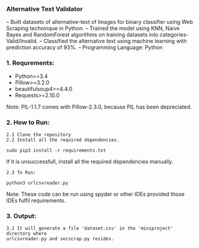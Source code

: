 ### Alternative Text Validator
– Built datasets of alternative-text of Images for binary classifier using Web Scraping techninque in
Python.
– Trained the model using KNN, Naive Bayes and RandomForest algorithms on training datasets into
categories- Valid/Invalid.
– Classified the alternative text using machine learning with prediction accuracy of 93%.
– Programming Language: Python

### 1. Requrements:
 - Python>=3.4
 - Pillow>=3.2.0
 - beautifulsoup4>=4.4.0
 - Requests>=2.10.0

Note: PIL-1.1.7 comes with Pillow-2.3.0, because PIL has been
	depreciated.


### 2. How to Run:
    2.1 Clone the repository
	2.2 Install all the required dependencies.
`sudo pip3 install -r requirements.txt`

If it is unsuccessfull, install all the required dependencies manually.

	2.3 To Run:

`python3 urlcsvreader.py`
		
Note: These code can be run using spyder or other IDEs provided those IDEs fulfil requirements.

### 3. Output:
	3.1 It will generate a file 'dataset.csv' in the 'miniproject' directory where 
	urlcsvreader.py and secscrap.py resides.

